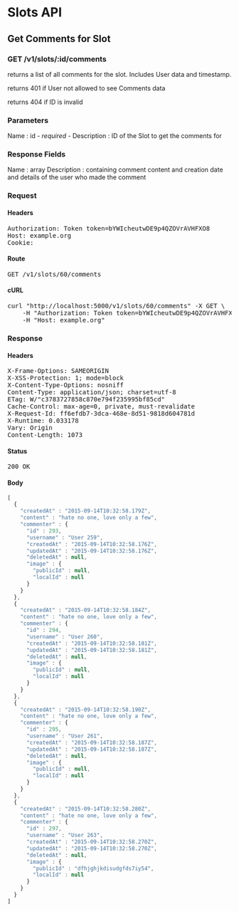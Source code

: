 # Slots API

## Get Comments for Slot

### GET /v1/slots/:id/comments

returns a list of all comments for the slot. Includes User data and timestamp.

returns 401 if User not allowed to see Comments data

returns 404 if ID is invalid

### Parameters

Name : id *- required -*
Description : ID of the Slot to get the comments for


### Response Fields

Name : array
Description : containing comment content and creation date and details of the user who made the comment

### Request

#### Headers

<pre>Authorization: Token token=bYWIcheutwDE9p4QZOVrAVHFXO8
Host: example.org
Cookie: </pre>

#### Route

<pre>GET /v1/slots/60/comments</pre>

#### cURL

<pre class="request">curl &quot;http://localhost:5000/v1/slots/60/comments&quot; -X GET \
	-H &quot;Authorization: Token token=bYWIcheutwDE9p4QZOVrAVHFXO8&quot; \
	-H &quot;Host: example.org&quot;</pre>

### Response

#### Headers

<pre>X-Frame-Options: SAMEORIGIN
X-XSS-Protection: 1; mode=block
X-Content-Type-Options: nosniff
Content-Type: application/json; charset=utf-8
ETag: W/&quot;c3783727858c870e794f235995bf85cd&quot;
Cache-Control: max-age=0, private, must-revalidate
X-Request-Id: ff6efdb7-3dca-468e-8d51-9818d604781d
X-Runtime: 0.033178
Vary: Origin
Content-Length: 1073</pre>

#### Status

<pre>200 OK</pre>

#### Body

```javascript
[
  {
    "createdAt" : "2015-09-14T10:32:58.179Z",
    "content" : "hate no one, love only a few",
    "commenter" : {
      "id" : 293,
      "username" : "User 259",
      "createdAt" : "2015-09-14T10:32:58.176Z",
      "updatedAt" : "2015-09-14T10:32:58.176Z",
      "deletedAt" : null,
      "image" : {
        "publicId" : null,
        "localId" : null
      }
    }
  },
  {
    "createdAt" : "2015-09-14T10:32:58.184Z",
    "content" : "hate no one, love only a few",
    "commenter" : {
      "id" : 294,
      "username" : "User 260",
      "createdAt" : "2015-09-14T10:32:58.181Z",
      "updatedAt" : "2015-09-14T10:32:58.181Z",
      "deletedAt" : null,
      "image" : {
        "publicId" : null,
        "localId" : null
      }
    }
  },
  {
    "createdAt" : "2015-09-14T10:32:58.190Z",
    "content" : "hate no one, love only a few",
    "commenter" : {
      "id" : 295,
      "username" : "User 261",
      "createdAt" : "2015-09-14T10:32:58.187Z",
      "updatedAt" : "2015-09-14T10:32:58.187Z",
      "deletedAt" : null,
      "image" : {
        "publicId" : null,
        "localId" : null
      }
    }
  },
  {
    "createdAt" : "2015-09-14T10:32:58.280Z",
    "content" : "hate no one, love only a few",
    "commenter" : {
      "id" : 297,
      "username" : "User 263",
      "createdAt" : "2015-09-14T10:32:58.270Z",
      "updatedAt" : "2015-09-14T10:32:58.270Z",
      "deletedAt" : null,
      "image" : {
        "publicId" : "dfhjghjkdisudgfds7iy54",
        "localId" : null
      }
    }
  }
]
```
